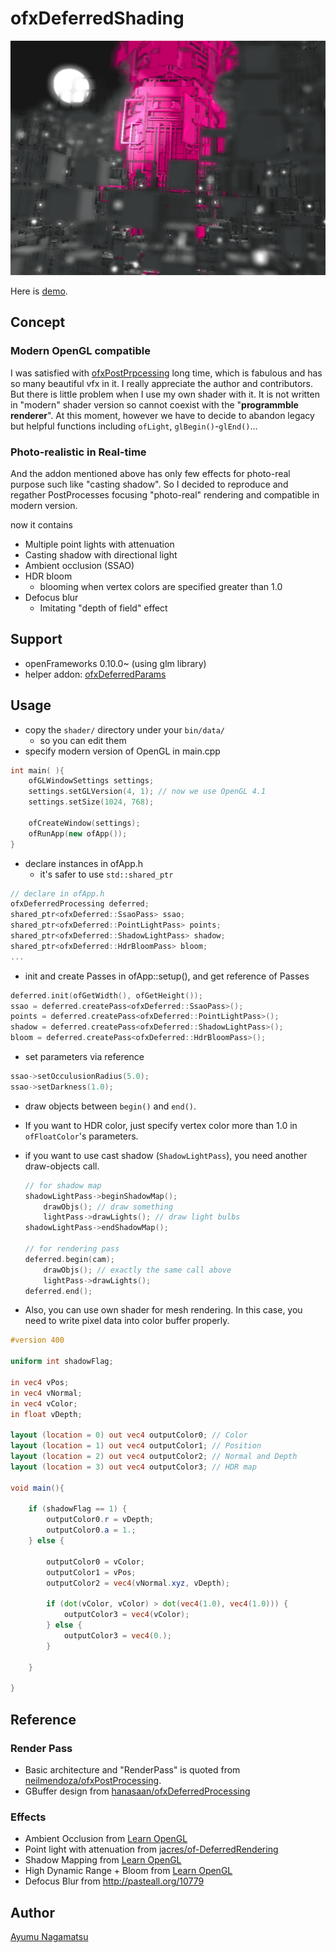 # ofxDeferredShading
![](./screenshot.jpg)

Here is [demo](https://www.youtube.com/watch?v=xhm2CdpSpcI).

## Concept
### Modern OpenGL compatible
I was satisfied with [ofxPostPrpcessing](https://github.com/neilmendoza/ofxPostProcessing) long time, which is fabulous and has so many beautiful vfx in it. I really appreciate the author and contributors.
But there is little problem when I use my own shader with it. It is not written in "modern" shader version so cannot coexist with the "**programmble renderer**".
At this moment, however we have to decide to abandon legacy but helpful functions including ```ofLight```, ```glBegin()```-```glEnd()```...
### Photo-realistic in Real-time
And the addon mentioned above has only few effects for photo-real purpose such like "casting shadow". So I decided to reproduce and regather PostProcesses focusing "photo-real" rendering and compatible in modern version.

now it contains
* Multiple point lights with attenuation
* Casting shadow with directional light
* Ambient occlusion (SSAO)
* HDR bloom
    * blooming when vertex colors are specified greater than 1.0
* Defocus blur
    * Imitating "depth of field" effect

## Support
* openFrameworks 0.10.0~ (using glm library)
* helper addon: [ofxDeferredParams]()

## Usage
* copy the ```shader/``` directory under your ```bin/data/```
    * so you can edit them
* specify modern version of OpenGL in main.cpp
```C++
int main( ){
    ofGLWindowSettings settings;
    settings.setGLVersion(4, 1); // now we use OpenGL 4.1
    settings.setSize(1024, 768);

    ofCreateWindow(settings);
    ofRunApp(new ofApp());
}
```
* declare instances in ofApp.h
    * it's safer to use `std::shared_ptr`    
```C++
// declare in ofApp.h
ofxDeferredProcessing deferred;
shared_ptr<ofxDeferred::SsaoPass> ssao;
shared_ptr<ofxDeferred::PointLightPass> points;
shared_ptr<ofxDeferred::ShadowLightPass> shadow;
shared_ptr<ofxDeferred::HdrBloomPass> bloom;
...
```
* init and create Passes in ofApp::setup(), and get reference of Passes
```C++
deferred.init(ofGetWidth(), ofGetHeight());
ssao = deferred.createPass<ofxDeferred::SsaoPass>();
points = deferred.createPass<ofxDeferred::PointLightPass>();
shadow = deferred.createPass<ofxDeferred::ShadowLightPass>();    
bloom = deferred.createPass<ofxDeferred::HdrBloomPass>();
```
* set parameters via reference
```C++
ssao->setOcculusionRadius(5.0);
ssao->setDarkness(1.0);
```
* draw objects between `begin()` and `end()`.
* If you want to HDR color, just specify vertex color more than 1.0 in `ofFloatColor`'s parameters.
* if you want to use cast shadow (`ShadowLightPass`), you need another draw-objects call.

    ```C++
    // for shadow map
    shadowLightPass->beginShadowMap();
        drawObjs(); // draw something
        lightPass->drawLights(); // draw light bulbs
    shadowLightPass->endShadowMap();

    // for rendering pass
    deferred.begin(cam);
        drawObjs(); // exactly the same call above
        lightPass->drawLights();
    deferred.end();
    ```
* Also, you can use own shader for mesh rendering. In this case, you need to write pixel data into color buffer properly.

```GLSL
#version 400

uniform int shadowFlag;

in vec4 vPos;
in vec4 vNormal;
in vec4 vColor;
in float vDepth;

layout (location = 0) out vec4 outputColor0; // Color
layout (location = 1) out vec4 outputColor1; // Position
layout (location = 2) out vec4 outputColor2; // Normal and Depth
layout (location = 3) out vec4 outputColor3; // HDR map

void main(){

    if (shadowFlag == 1) {
        outputColor0.r = vDepth;
        outputColor0.a = 1.;
    } else {

        outputColor0 = vColor;
        outputColor1 = vPos;
        outputColor2 = vec4(vNormal.xyz, vDepth);

        if (dot(vColor, vColor) > dot(vec4(1.0), vec4(1.0))) {
            outputColor3 = vec4(vColor);
        } else {
            outputColor3 = vec4(0.);
        }

    }

}

```

## Reference
### Render Pass
* Basic architecture and "RenderPass" is quoted from [neilmendoza/ofxPostProcessing](https://github.com/neilmendoza/ofxPostProcessing).
* GBuffer design from [hanasaan/ofxDeferredProcessing](https://github.com/hanasaan/ofxDeferredProcessing/)

### Effects
* Ambient Occlusion from [Learn OpenGL](https://learnopengl.com/#!Advanced-Lighting/SSAO)
* Point light with attenuation from
 [jacres/of-DeferredRendering](https://github.com/jacres/of-DeferredRendering)
* Shadow Mapping from [Learn OpenGL](https://learnopengl.com/Advanced-Lighting/Shadows/Shadow-Mapping)
* High Dynamic Range + Bloom from [Learn OpenGL](https://learnopengl.com/#!Advanced-Lighting/Bloom)
* Defocus Blur from http://pasteall.org/10779

## Author
[Ayumu Nagamatsu](http://ayumu-nagamatsu.com/)
